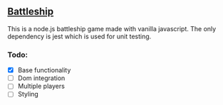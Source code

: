 ## <ins>Battleship</ins>
This is a node.js battleship game made with vanilla javascript. The only dependency is jest which is used for unit testing.

### Todo:
- [x] Base functionality
- [ ] Dom integration
- [ ] Multiple players
- [ ] Styling
